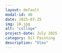 ```yaml
---
layout: default
modal-id: 40
date: 2025-07-25
img: 10.jpg
alt: "collage"
project-date: July 2025
category: Oil Painting
description: "Oleo"
---
```

